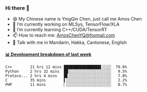 ### Hi there 👋
- 😄 My Chinese name is YingQin Chen, just call me Amos Chen
- 🔭 I’m currently working on MLSys, TensorFlow/XLA
- 🌱 I’m currently learning C++/CUDA/TensorRT
- 📫 How to reach me: AmosChenYQ@foxmail.com
- 💬 Talk with me in Mandarin, Hakka, Cantonese, English

<!-- waka-box start -->
#### <a href="https://gist.github.com/becb911736b10de673d72f2a472b1e52" target="_blank">📊 Development breakdown of last week</a>
```text
C++        21 hrs 12 mins ████████████████▌░░░░  79.0%
Python     2 hrs 32 mins  █▉░░░░░░░░░░░░░░░░░░░   9.5%
Protoco... 2 hrs 4 mins   █▋░░░░░░░░░░░░░░░░░░░   7.8%
C          35 mins        ▍░░░░░░░░░░░░░░░░░░░░   2.2%
PHP        11 mins        ▏░░░░░░░░░░░░░░░░░░░░   0.7%
```
<!-- waka-box end -->


<!--
**AmosChenYQ/AmosChenYQ** is a ✨ _special_ ✨ repository because its `README.md` (this file) appears on your GitHub profile.

Here are some ideas to get you started:

- 🔭 I’m currently working on 
- 🌱 I’m currently learning ...
- 👯 I’m looking to collaborate on ...
- 🤔 I’m looking for help with ...
- 📫 How to reach me: AmosChenYQ@foxmail.com
- 😄 Pronouns: ...
- ⚡ Fun fact: ...
-->
